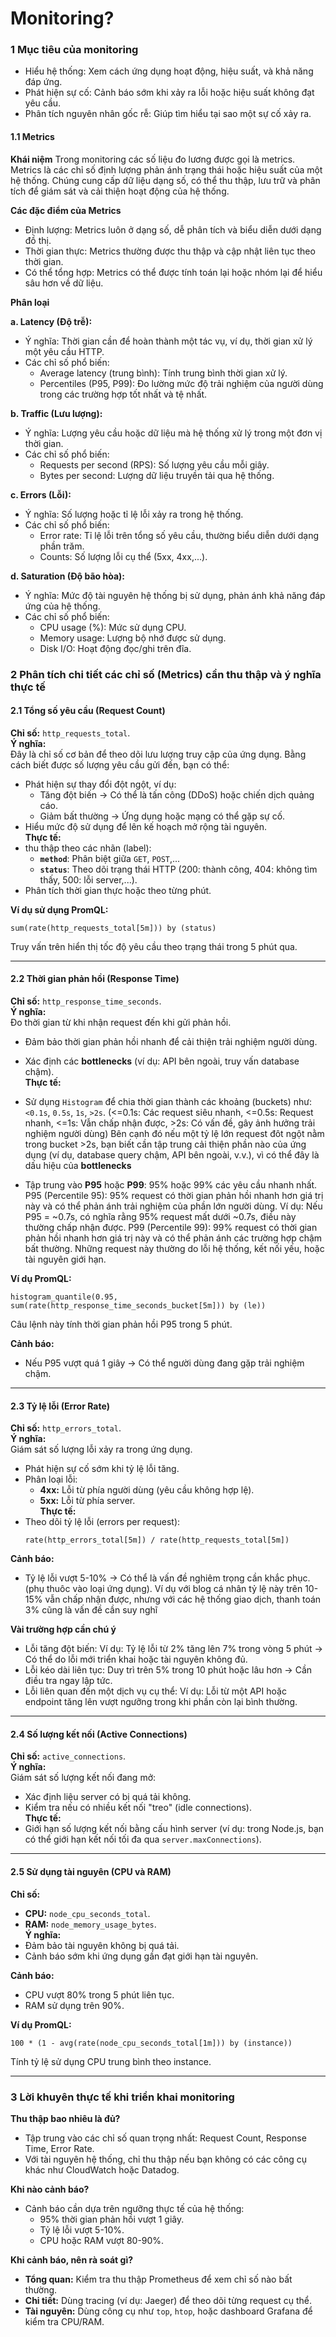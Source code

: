 # Monitoring?

### 1 Mục tiêu của monitoring

- Hiểu hệ thống: Xem cách ứng dụng hoạt động, hiệu suất, và khả năng đáp ứng.
- Phát hiện sự cố: Cảnh báo sớm khi xảy ra lỗi hoặc hiệu suất không đạt yêu cầu.
- Phân tích nguyên nhân gốc rễ: Giúp tìm hiểu tại sao một sự cố xảy ra.
  
#### 1.1 Metrics
**Khái niệm**
Trong monitoring các số liệu đo lương được gọi là metrics.
Metrics là các chỉ số định lượng phản ánh trạng thái hoặc hiệu suất của một hệ thống. Chúng cung cấp dữ liệu dạng số, có thể thu thập, lưu trữ và phân tích để giám sát và cải thiện hoạt động của hệ thống.

**Các đặc điểm của Metrics**
- Định lượng: Metrics luôn ở dạng số, dễ phân tích và biểu diễn dưới dạng đồ thị.
- Thời gian thực: Metrics thường được thu thập và cập nhật liên tục theo thời gian.
- Có thể tổng hợp: Metrics có thể được tính toán lại hoặc nhóm lại để hiểu sâu hơn về dữ liệu.
  
**Phân loại**

**a. Latency (Độ trễ):**
- Ý nghĩa: Thời gian cần để hoàn thành một tác vụ, ví dụ, thời gian xử lý một yêu cầu HTTP.
- Các chỉ số phổ biến:
  - Average latency (trung bình): Tính trung bình thời gian xử lý.
  - Percentiles (P95, P99): Đo lường mức độ trải nghiệm của người dùng trong các trường hợp tốt nhất và tệ nhất.
  
**b. Traffic (Lưu lượng):**
- Ý nghĩa: Lượng yêu cầu hoặc dữ liệu mà hệ thống xử lý trong một đơn vị thời gian.
- Các chỉ số phổ biến:
  - Requests per second (RPS): Số lượng yêu cầu mỗi giây.
  - Bytes per second: Lượng dữ liệu truyền tải qua hệ thống.

**c. Errors (Lỗi):**
- Ý nghĩa: Số lượng hoặc tỉ lệ lỗi xảy ra trong hệ thống.
- Các chỉ số phổ biến:
  - Error rate: Tỉ lệ lỗi trên tổng số yêu cầu, thường biểu diễn dưới dạng phần trăm.
  - Counts: Số lượng lỗi cụ thể (5xx, 4xx,...).

**d. Saturation (Độ bão hòa):**
- Ý nghĩa: Mức độ tài nguyên hệ thống bị sử dụng, phản ánh khả năng đáp ứng của hệ thống.
-  Các chỉ số phổ biến:
   - CPU usage (%): Mức sử dụng CPU.
   -  Memory usage: Lượng bộ nhớ được sử dụng.
   -  Disk I/O: Hoạt động đọc/ghi trên đĩa.

### 2 Phân tích chi tiết các chỉ số (Metrics) cần thu thập và ý nghĩa thực tế

#### 2.1 Tổng số yêu cầu (Request Count)

**Chỉ số:** `http_requests_total`.  
**Ý nghĩa:**  
   Đây là chỉ số cơ bản để theo dõi lưu lượng truy cập của ứng dụng. Bằng cách biết được số lượng yêu cầu gửi đến, bạn có thể:  
   - Phát hiện sự thay đổi đột ngột, ví dụ:
     - Tăng đột biến -> Có thể là tấn công (DDoS) hoặc chiến dịch quảng cáo.
     - Giảm bất thường -> Ứng dụng hoặc mạng có thể gặp sự cố.  
   - Hiểu mức độ sử dụng để lên kế hoạch mở rộng tài nguyên.  
**Thực tế:**  
   - thu thập theo các nhãn (label):  
     - **`method`**: Phân biệt giữa `GET`, `POST`,...  
     - **`status`**: Theo dõi trạng thái HTTP (200: thành công, 404: không tìm thấy, 500: lỗi server,...).  
   - Phân tích thời gian thực hoặc theo từng phút.  

**Ví dụ sử dụng PromQL:**  
```promql
sum(rate(http_requests_total[5m])) by (status)
```  
Truy vấn trên hiển thị tốc độ yêu cầu theo trạng thái trong 5 phút qua.

---

#### 2.2 Thời gian phản hồi (Response Time)

**Chỉ số:** `http_response_time_seconds`.  
**Ý nghĩa:**  
   Đo thời gian từ khi nhận request đến khi gửi phản hồi.  
   - Đảm bảo thời gian phản hồi nhanh để cải thiện trải nghiệm người dùng.  
   - Xác định các **bottlenecks** (ví dụ: API bên ngoài, truy vấn database chậm).  
**Thực tế:**  
   - Sử dụng `Histogram` để chia thời gian thành các khoảng (buckets) như: `<0.1s`, `0.5s`, `1s`, `>2s`. 
(<=0.1s: Các request siêu nhanh, <=0.5s: Request nhanh, <=1s: Vẫn chấp nhận được, >2s: Có vấn đề, gây ảnh hưởng trải nghiệm người dùng)
Bên cạnh đó nếu một tỷ lệ lớn request đôt ngột nằm trong bucket >2s, bạn biết cần tập trung cải thiện phần nào của ứng dụng (ví dụ, database query chậm, API bên ngoài, v.v.), vì có thể đây là dấu hiệu của **bottlenecks**
	
   - Tập trung vào **P95** hoặc **P99**: 95% hoặc 99% các yêu cầu nhanh nhất.  
   P95 (Percentile 95): 95% request có thời gian phản hồi nhanh hơn giá trị này và có thể phản ánh trải nghiệm của phần lớn người dùng.
   Ví dụ: Nếu P95 = ~0.7s, có nghĩa rằng 95% request mất dưới ~0.7s, điều này thường chấp nhận được.
   P99 (Percentile 99): 99% request có thời gian phản hồi nhanh hơn giá trị này và có thể phản ánh các trường hợp chậm bất thường. Những request này thường do lỗi hệ thống, kết nối yếu, hoặc tài nguyên giới hạn.


**Ví dụ PromQL:**  
```promql
histogram_quantile(0.95, sum(rate(http_response_time_seconds_bucket[5m])) by (le))
```  
Câu lệnh này tính thời gian phản hồi P95 trong 5 phút.

**Cảnh báo:**  
- Nếu P95 vượt quá 1 giây -> Có thể người dùng đang gặp trải nghiệm chậm.  

---

#### 2.3 Tỷ lệ lỗi (Error Rate)

**Chỉ số:** `http_errors_total`.  
**Ý nghĩa:**  
   Giám sát số lượng lỗi xảy ra trong ứng dụng.  
   - Phát hiện sự cố sớm khi tỷ lệ lỗi tăng.  
   - Phân loại lỗi:  
     - **4xx:** Lỗi từ phía người dùng (yêu cầu không hợp lệ).  
     - **5xx:** Lỗi từ phía server.  
**Thực tế:**  
   - Theo dõi tỷ lệ lỗi (errors per request):  
     ```promql
     rate(http_errors_total[5m]) / rate(http_requests_total[5m])
     ```  

**Cảnh báo:**  
- Tỷ lệ lỗi vượt 5-10% -> Có thể là vấn đề nghiêm trọng cần khắc phục. (phụ thuôc vào loại ứng dụng).
Ví dụ với blog cá nhân tỷ lệ này trên 10-15% vẫn chấp nhận được, nhưng với các hệ thống giao dịch, thanh toán 3% cũng là vấn đề cần suy nghĩ

**Vài trường hợp cần chú ý**
- Lỗi tăng đột biến:
Ví dụ: Tỷ lệ lỗi từ 2% tăng lên 7% trong vòng 5 phút -> Có thể do lỗi mới triển khai hoặc tài nguyên không đủ.
- Lỗi kéo dài liên tục:
Duy trì trên 5% trong 10 phút hoặc lâu hơn -> Cần điều tra ngay lập tức.
- Lỗi liên quan đến một dịch vụ cụ thể:
Ví dụ: Lỗi từ một API hoặc endpoint tăng lên vượt ngưỡng trong khi phần còn lại bình thường.
---

#### 2.4 Số lượng kết nối (Active Connections)

**Chỉ số:** `active_connections`.  
**Ý nghĩa:**  
   Giám sát số lượng kết nối đang mở:  
   - Xác định liệu server có bị quá tải không.  
   - Kiểm tra nếu có nhiều kết nối "treo" (idle connections).  
**Thực tế:**  
   - Giới hạn số lượng kết nối bằng cấu hình server (ví dụ: trong Node.js, bạn có thể giới hạn kết nối tối đa qua `server.maxConnections`).  

---

#### 2.5 Sử dụng tài nguyên (CPU và RAM)

**Chỉ số:**  
   - **CPU:** `node_cpu_seconds_total`.  
   - **RAM:** `node_memory_usage_bytes`.  
**Ý nghĩa:**  
   - Đảm bảo tài nguyên không bị quá tải.  
   - Cảnh báo sớm khi ứng dụng gần đạt giới hạn tài nguyên.  

**Cảnh báo:**  
- CPU vượt 80% trong 5 phút liên tục.  
- RAM sử dụng trên 90%.  

**Ví dụ PromQL:**  
```promql
100 * (1 - avg(rate(node_cpu_seconds_total[1m])) by (instance))
```  
Tính tỷ lệ sử dụng CPU trung bình theo instance.

---

### 3 Lời khuyên thực tế khi triển khai monitoring

**Thu thập bao nhiêu là đủ?**  
   - Tập trung vào các chỉ số quan trọng nhất: Request Count, Response Time, Error Rate.  
   - Với tài nguyên hệ thống, chỉ thu thập nếu bạn không có các công cụ khác như CloudWatch hoặc Datadog.  

**Khi nào cảnh báo?**  
   - Cảnh báo cần dựa trên ngưỡng thực tế của hệ thống:  
     - 95% thời gian phản hồi vượt 1 giây.  
     - Tỷ lệ lỗi vượt 5-10%.  
     - CPU hoặc RAM vượt 80-90%.  

**Khi cảnh báo, nên rà soát gì?**  
   - **Tổng quan:** Kiểm tra thu thập Prometheus để xem chỉ số nào bất thường.  
   - **Chi tiết:** Dùng tracing (ví dụ: Jaeger) để theo dõi từng request cụ thể.  
   - **Tài nguyên:** Dùng công cụ như `top`, `htop`, hoặc dashboard Grafana để kiểm tra CPU/RAM.  
